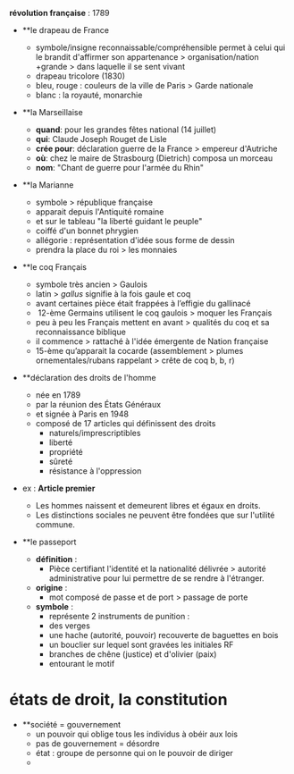 
**révolution française** : 1789

- **le drapeau de France
	- symbole/insigne reconnaissable/compréhensible permet à celui qui le brandit d'affirmer son appartenance > organisation/nation +grande > dans laquelle il se sent vivant
	- drapeau tricolore (1830) 
	- bleu, rouge : couleurs de la ville de Paris > Garde nationale
	- blanc : la royauté, monarchie

- **la Marseillaise
	- **quand**: pour les grandes fêtes national (14 juillet)
	- **qui**: Claude Joseph Rouget de Lisle
	- **crée pour**: déclaration guerre de la France > empereur d'Autriche
	- **où**: chez le maire de Strasbourg (Dietrich) composa un morceau 
	- **nom**: "Chant de guerre pour l'armée du Rhin"

- **la Marianne
	- symbole > république française
	- apparait depuis l'Antiquité romaine
	- et sur le tableau "la liberté guidant le peuple"
	- coiffé d'un bonnet phrygien
	- allégorie : représentation d'idée sous forme de dessin
	- prendra la place du roi > les monnaies

- **le coq Français
	- symbole très ancien > Gaulois
	- latin > *gallus* signifie à la fois gaule et coq
	- avant certaines pièce était frappées à l’effigie du gallinacé
	-  12-ème Germains utilisent le coq gaulois > moquer les Français
	- peu à peu les Français mettent en avant > qualités du coq et sa  reconnaissance biblique
	- il commence > rattaché à l'idée émergente de Nation française
	- 15-ème qu’apparait la cocarde (assemblement > plumes ornementales/rubans rappelant > crête de coq b, b, r)

- **déclaration des droits de l'homme 
	-  née en 1789  
	- par la réunion des États Généraux 
	- et signée à Paris en 1948
	- composé de 17 articles qui définissent des droits
		- naturels/imprescriptibles
		- liberté
		- propriété
		- sûreté
		- résistance à l'oppression
- ex : **Article premier**
	- Les hommes naissent et demeurent libres et égaux en droits.
	- Les distinctions sociales ne peuvent être fondées que sur l'utilité commune.

- **le passeport
	- **définition** :
		- Pièce certifiant l'identité et la nationalité délivrée > autorité administrative pour lui permettre de se rendre à l'étranger.
	- **origine** :
		- mot composé de passe et de port > passage de porte 
	- **symbole** :
		- représente 2 instruments de punition :
		- des verges
		- une hache (autorité, pouvoir) recouverte de baguettes en bois 
		- un bouclier sur lequel sont gravées les initiales RF 
		- branches de chêne (justice) et d'olivier (paix) 
		- entourant le motif  

# états de droit, la constitution

- **société = gouvernement
	- un pouvoir qui oblige tous les individus à obéir aux lois
	- pas de gouvernement = désordre
	- état : groupe de personne qui on le pouvoir de diriger
	- 